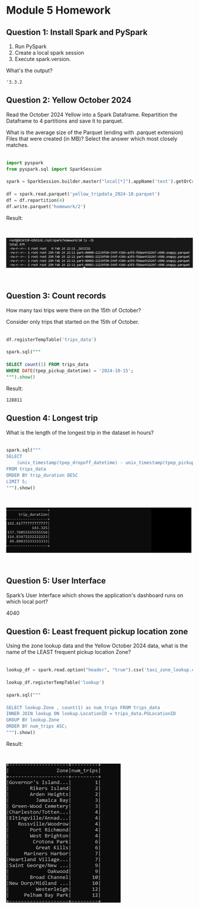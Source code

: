 # Module 5 Homework

## Question 1: Install Spark and PySpark

1. Run PySpark
2. Create a local spark session
3. Execute spark.version.

What's the output?

```
'3.3.2
```

## Question 2: Yellow October 2024

Read the October 2024 Yellow into a Spark Dataframe. Repartition the Dataframe to 4 partitions and save it to parquet.

What is the average size of the Parquet (ending with .parquet extension) Files that were created (in MB)? Select the answer which most closely matches.

```python

import pyspark
from pyspark.sql import SparkSession

spark = SparkSession.builder.master("local[*]").appName('test').getOrCreate()

df = spark.read.parquet('yellow_tripdata_2024-10.parquet')
df = df.repartition(4)
df.write.parquet('homework/2')

```

Result:

<br>

![b33](images/b33.jpg)

<br>

## Question 3: Count records

How many taxi trips were there on the 15th of October?

Consider only trips that started on the 15th of October.


```sql

df.registerTempTable('trips_data')  

spark.sql("""

SELECT count(1) FROM trips_data 
WHERE DATE(tpep_pickup_datetime) = '2024-10-15';
""").show()

```

Result:

```
128811   
```

## Question 4: Longest trip

What is the length of the longest trip in the dataset in hours?

```python

spark.sql("""
SELECT 
    (unix_timestamp(tpep_dropoff_datetime) - unix_timestamp(tpep_pickup_datetime)) / 3600 AS trip_duration
FROM trips_data
ORDER BY trip_duration DESC
LIMIT 5;
""").show()                  

```

<br>

![b34](images/b34.jpg)

<br>

## Question 5: User Interface

Spark’s User Interface which shows the application's dashboard runs on which local port?

4040


## Question 6: Least frequent pickup location zone

Using the zone lookup data and the Yellow October 2024 data, what is the name of the LEAST frequent pickup location Zone?


```python

lookup_df = spark.read.option("header", "true").csv('taxi_zone_lookup.csv')

lookup_df.registerTempTable('lookup')  

spark.sql("""

SELECT lookup.Zone , count(1) as num_trips FROM trips_data 
INNER JOIN lookup ON lookup.LocationID = trips_data.PULocationID
GROUP BY lookup.Zone
ORDER BY num_trips ASC;
""").show()  

```

Result:

<br>

![b35](images/b35.jpg)

<br>